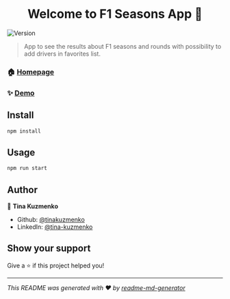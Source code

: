 <h1 align="center">Welcome to F1 Seasons App 👋</h1>
<p>
  <img alt="Version" src="https://img.shields.io/badge/version-1.0.0-blue.svg?cacheSeconds=2592000" />
</p>

> App to see the results about F1 seasons and rounds with possibility to add drivers in favorites list.

### 🏠 [Homepage](https://github.com/tinakuzmenko/f1-seasons/)

### ✨ [Demo](http://f1-seasons-app.vercel.app/)

## Install

```sh
npm install
```

## Usage

```sh
npm run start
```

## Author

👤 **Tina Kuzmenko**

* Github: [@tinakuzmenko](https://github.com/tinakuzmenko)
* LinkedIn: [@tina-kuzmenko](https://linkedin.com/in/tina-kuzmenko)

## Show your support

Give a ⭐️ if this project helped you!

***
_This README was generated with ❤️ by [readme-md-generator](https://github.com/kefranabg/readme-md-generator)_
